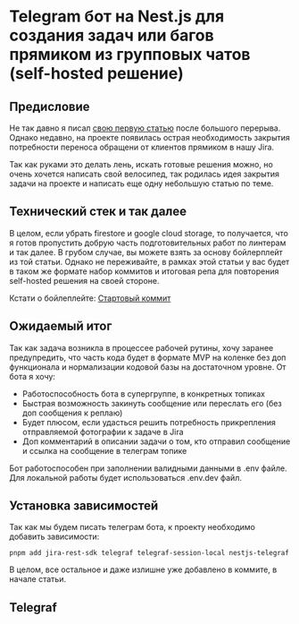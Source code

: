 # Telegram бот на Nest.js для создания задач или багов прямиком из групповых чатов (self-hosted решение)

## Предисловие
Не так давно я писал [свою первую статью](../nestjs-boilerplate-startup/ARTICLE.md) после большого перерыва. Однако недавно, на проекте появилась острая необходимость закрытия потребности переноса обращени от клиентов прямиком в нашу Jira.

Так как руками это делать лень, искать готовые решения можно, но очень хочется написать свой велосипед, так родилась идея закрытия задачи на проекте и написать еще одну небольшую статью по теме.

## Технический стек и так далее
В целом, если убрать firestore и google cloud storage, то получается, что я готов пропустить добрую часть подготовительных работ по линтерам и так далее. В грубом случае, вы можете взять за основу бойлерплейт из той статьи. Однако не переживайте, в рамках этой статьи у вас будет в таком же формате набор коммитов и итоговая репа для повторения self-hosted решения на своей стороне.

Кстати о бойлеплейте: [Стартовый коммит](https://github.com/Fedorrychkov/nestjs-tg-jira-bot/commit/6442cfa1d7658095cf7155fe9570bebd4a4de651)

## Ожидаемый итог
Так как задача возникла в процессее рабочей рутины, хочу заранее предупредить, что часть кода будет в формате MVP на коленке без доп функционала и нормализации кодовой базы на достаточном уровне.
От бота я хочу:
- Работоспособность бота в супергруппе, в конкретных топиках
- Быстрая возможность закинуть сообщение или переслать его (без доп сообщения к реплаю)
- Будет плюсом, если удасться решить потребность прикрепления отправляемой фотографии к задаче в Jira
- Доп комментарий в описании задачи о том, кто отправил сообщение и ссылка на сообщение в телеграм топике

Бот работоспособен при заполнении валидными данными в .env файле. Для локальной работы будет использоваться .env.dev файл.

## Установка зависимостей
Так как мы будем писать телеграм бота, к проекту необходимо добавить зависимости:
```
pnpm add jira-rest-sdk telegraf telegraf-session-local nestjs-telegraf
```

В целом, все остальное и даже излишне уже добавлено в коммите, в начале статьи.

## Telegraf
